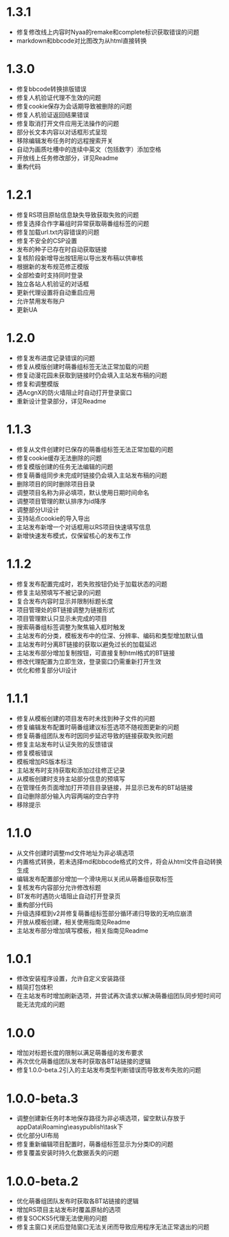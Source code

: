 # 1.3.1

- 修复修改线上内容时Nyaa的remake和complete标识获取错误的问题
- markdown和bbcode对比图改为从html直接转换

# 1.3.0

- 修复bbcode转换排版错误
- 修复人机验证代理不生效的问题
- 修复cookie保存为会话期导致被删除的问题
- 修复人机验证返回结果错误
- 修复取消打开文件应用无法操作的问题
- 部分长文本内容以对话框形式呈现
- 移除编辑发布任务时的远程搜索开关
- 自动为画质吐槽中的连续中英文（包括数字）添加空格
- 开放线上任务修改部分，详见Readme
- 重构代码

# 1.2.1

- 修复RS项目原帖信息缺失导致获取失败的问题
- 修复选择合作字幕组时异常获取萌番组标签的问题
- 修复加载url.txt内容错误的问题
- 修复不安全的CSP设置
- 发布的种子已存在时自动获取链接
- 复核阶段新增导出按钮用以导出发布稿以供审核
- 根据新的发布规范修正模版
- 全部检查时支持同时登录
- 独立各站人机验证的对话框
- 更新代理设置将自动重启应用
- 允许禁用发布账户
- 更新UA

# 1.2.0

- 修复发布进度记录错误的问题
- 修复从模版创建时萌番组标签无法正常加载的问题
- 修复动漫花园未获取到链接时仍会填入主站发布稿的问题
- 修复和调整模版
- 遇AcgnX的防火墙阻止时自动打开登录窗口
- 重新设计登录部分，详见Readme

# 1.1.3

- 修复从文件创建时已保存的萌番组标签无法正常加载的问题
- 修复cookie缓存无法删除的问题
- 修复模版创建的任务无法编辑的问题
- 修复萌番组同步未完成时链接仍会填入主站发布稿的问题
- 删除项目的同时删除项目目录
- 调整项目名称为非必填项，默认使用日期时间命名
- 调整项目管理的默认排序为id降序
- 调整部分UI设计
- 支持站点cookie的导入导出
- 主站发布新增一个对话框用以RS项目快速填写信息
- 新增快速发布模式，仅保留核心的发布工作

# 1.1.2

- 修复发布配置完成时，若失败按钮仍处于加载状态的问题
- 修复主站预填写不被记录的问题
- 复合发布内容时显示并限制标题长度
- 项目管理处的BT链接调整为链接形式
- 项目管理默认只显示未完成的项目
- 搜索萌番组标签调整为聚焦输入框时触发
- 主站发布的分类，模板发布中的位深、分辨率、编码和类型增加默认值
- 主站发布时分离BT链接的获取以避免过长的加载延迟
- 主站发布部分增加复制按钮，可直接复制html格式的BT链接
- 修改代理配置为立即生效，登录窗口仍需重新打开生效
- 优化和修复部分UI设计

# 1.1.1

- 修复从模板创建的项目发布时未找到种子文件的问题
- 修复编辑发布配置时萌番组建议标签选项不随视图更新的问题
- 修复萌番组团队发布时因同步延迟导致的链接获取失败问题
- 修复主站发布时认证失败的反馈错误
- 修复模板错误
- 模板增加RS版本标注
- 主站发布时支持获取和添加过往修正记录
- 从模板创建时支持主站部分信息的预填写
- 在管理任务页面增加打开项目目录链接，并显示已发布的BT站链接
- 自动删除部分输入内容两端的空白字符
- 移除提示

# 1.1.0

- 从文件创建时调整md文件地址为非必填选项
- 内置格式转换，若未选择md和bbcode格式的文件，将会从html文件自动转换生成
- 编辑发布配置部分增加一个滑块用以关闭从萌番组获取标签
- 复核发布内容部分允许修改标题
- BT发布时遇防火墙阻止自动打开登录页
- 重构部分代码
- 升级选择框到v2并修复萌番组标签部分循环递归导致的无响应崩溃
- 开放从模板创建，相关使用指南见Readme
- 主站发布部分增加填写模板，相关指南见Readme

# 1.0.1

- 修改安装程序设置，允许自定义安装路径
- 精简打包体积
- 在主站发布时增加刷新选项，并尝试再次请求以解决萌番组团队同步短时间可能无法完成的问题

# 1.0.0

- 增加对标题长度的限制以满足萌番组的发布要求
- 再次优化萌番组团队发布时获取各BT站链接的逻辑
- 修复1.0.0-beta.2引入的主站发布类型判断错误而导致发布失败的问题

# 1.0.0-beta.3

- 调整创建新任务时本地保存路径为非必填选项，留空默认存放于appData\Roaming\easypublish\task下
- 优化部分UI布局
- 修复重新编辑项目配置时，萌番组标签显示为分类ID的问题
- 修复覆盖安装时持久化数据丢失的问题

# 1.0.0-beta.2

- 优化萌番组团队发布时获取各BT站链接的逻辑
- 增加RS项目主站发布时覆盖原帖的选项
- 修复SOCKS5代理无法使用的问题
- 修复主窗口关闭后登陆窗口无法关闭而导致应用程序无法正常退出的问题